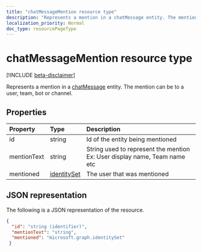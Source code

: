 ```yaml
---
title: "chatMessageMention resource type"
description: "Represents a mention in a chatMessage entity. The mention can be to a user, team, bot or channel. "
localization_priority: Normal
doc_type: resourcePageType
---
```


# chatMessageMention resource type

[!INCLUDE [beta-disclaimer](../../includes/beta-disclaimer.md)]

Represents a mention in a [chatMessage](chatmessage.md) entity. The mention can be to a user, team, bot or channel. 

## Properties
| Property	   | Type	|Description|
|:---------------|:--------|:----------|
|id|string|Id of the entity being mentioned|
|mentionText|string|String used to represent the mention Ex: User display name, Team name etc|
|mentioned|[identitySet](identityset.md)|The user that was mentioned|

## JSON representation

The following is a JSON representation of the resource.

<!-- {
  "blockType": "resource",
  "baseType": "microsoft.graph.entity",
  "@odata.type": "microsoft.graph.chatMessageMention"
}-->

```json
{
  "id": "string (identifier)",
  "mentionText": "string",
  "mentioned": "microsoft.graph.identitySet"
 }

```

<!-- uuid: 8fcb5dbc-d5aa-4681-8e31-b001d5168d79
2015-10-25 14:57:30 UTC -->
<!--
{
  "type": "#page.annotation",
  "description": "chat mention resource",
  "keywords": "",
  "section": "documentation",
  "tocPath": "",
  "suppressions": [
    "Error: /api-reference/beta/resources/chatMention.md:\r\n      Exception processing links.\r\n    System.ArgumentException: Link Definition was null. Link text: !INCLUDE [beta-disclaimer](../../includes/beta-disclaimer.md)\r\n      at ApiDoctor.Validation.DocFile.get_LinkDestinations()\r\n      at ApiDoctor.Validation.DocSet.ValidateLinks(Boolean includeWarnings, String[] relativePathForFiles, IssueLogger issues, Boolean requireFilenameCaseMatch, Boolean printOrphanedFiles)"
  ]
}
-->
